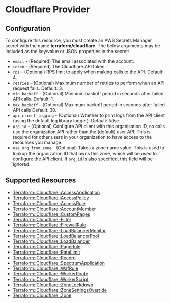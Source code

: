 # Cloudflare Provider

## Configuration

To configure this resource, you must create an AWS Secrets Manager secret with the name **terraform/cloudflare**. The below arguments may be included as the key/value or JSON properties in the secret:

* `email` - (Required) The email associated with the account.
* `token` - (Required) The Cloudflare API token.
* `rps` - (Optional) RPS limit to apply when making calls to the API. Default: 4.
* `retries` - (Optional) Maximum number of retries to perform when an API request fails. Default: 3.
* `min_backoff` - (Optional) Minimum backoff period in seconds after failed API calls. Default: 1.
* `max_backoff` - (Optional) Maximum backoff period in seconds after failed API calls Default: 30.
* `api_client_logging` - (Optional) Whether to print logs from the API client (using the default log library logger). Default: false.
* `org_id` - (Optional) Configure API client with this organisation ID, so calls use the organization API rather than the (default) user API.
  This is required for other users in your organization to have access to the resources you manage.
* `use_org_from_zone` - (Optional) Takes a zone name value. This is used to lookup the organization ID that owns this zone, 
  which will be used to configure the API client. If `org_id` is also specified, this field will be ignored.



## Supported Resources

* [Terraform::Cloudflare::AccessApplication](docs/providers/cloudflare/AccessApplication.md)
* [Terraform::Cloudflare::AccessPolicy](docs/providers/cloudflare/AccessPolicy.md)
* [Terraform::Cloudflare::AccessRule](docs/providers/cloudflare/AccessRule.md)
* [Terraform::Cloudflare::AccountMember](docs/providers/cloudflare/AccountMember.md)
* [Terraform::Cloudflare::CustomPages](docs/providers/cloudflare/CustomPages.md)
* [Terraform::Cloudflare::Filter](docs/providers/cloudflare/Filter.md)
* [Terraform::Cloudflare::FirewallRule](docs/providers/cloudflare/FirewallRule.md)
* [Terraform::Cloudflare::LoadBalancerMonitor](docs/providers/cloudflare/LoadBalancerMonitor.md)
* [Terraform::Cloudflare::LoadBalancerPool](docs/providers/cloudflare/LoadBalancerPool.md)
* [Terraform::Cloudflare::LoadBalancer](docs/providers/cloudflare/LoadBalancer.md)
* [Terraform::Cloudflare::PageRule](docs/providers/cloudflare/PageRule.md)
* [Terraform::Cloudflare::RateLimit](docs/providers/cloudflare/RateLimit.md)
* [Terraform::Cloudflare::Record](docs/providers/cloudflare/Record.md)
* [Terraform::Cloudflare::SpectrumApplication](docs/providers/cloudflare/SpectrumApplication.md)
* [Terraform::Cloudflare::WafRule](docs/providers/cloudflare/WafRule.md)
* [Terraform::Cloudflare::WorkerRoute](docs/providers/cloudflare/WorkerRoute.md)
* [Terraform::Cloudflare::WorkerScript](docs/providers/cloudflare/WorkerScript.md)
* [Terraform::Cloudflare::ZoneLockdown](docs/providers/cloudflare/ZoneLockdown.md)
* [Terraform::Cloudflare::ZoneSettingsOverride](docs/providers/cloudflare/ZoneSettingsOverride.md)
* [Terraform::Cloudflare::Zone](docs/providers/cloudflare/Zone.md)